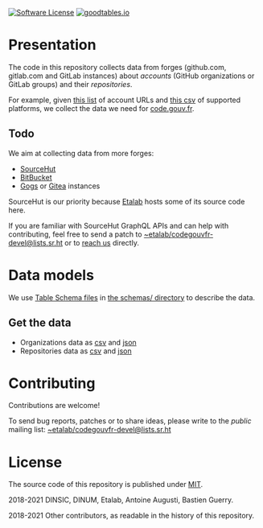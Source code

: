 [![Software License](https://img.shields.io/badge/Licence-MIT-orange.svg?style=flat-square)](https://git.sr.ht/~etalab/codegouvfr-fetch-data/tree/master/item/LICENSE.md) [![goodtables.io](https://goodtables.io/badge/github/etalab/data-codes-sources-fr.svg)](https://goodtables.io/github/etalab/data-codes-sources-fr)

# Presentation

The code in this repository collects data from forges (github.com,
gitlab.com and GitLab instances) about *accounts* (GitHub
organizations or GitLab groups) and their *repositories*.

For example, given [this
list](https://git.sr.ht/~etalab/codegouvfr-sources/tree/master/item/comptes-organismes-publics)
of account URLs and [this
csv](https://git.sr.ht/~etalab/codegouvfr-fetch-data/tree/master/item/platforms.csv)
of supported platforms, we collect the data we need for
[code.gouv.fr](https://code.gouv.fr).

## Todo

We aim at collecting data from more forges:

- [SourceHut](https://sourcehut.org)
- [BitBucket](https://bitbucket.org)
- [Gogs](https://gogs.io) or [Gitea](https://gitea.io) instances

SourceHut is our priority because [Etalab](https://sr.ht/~etalab/)
hosts some of its source code here.

If you are familiar with SourceHut GraphQL APIs and can help with
contributing, feel free to send a patch to
[~etalab/codegouvfr-devel@lists.sr.ht](mailto:~etalab/codegouvfr-devel@lists.sr.ht)
or to [reach us](mailto:logiciels-libres@data.gouv.fr) directly.

# Data models

We use [Table Schema
files](https://frictionlessdata.io/specs/table-schema/) in [the
schemas/ directory](./schemas/) to describe the data.

## Get the data

- Organizations data as [csv](https://code.gouv.fr/data/organizations/csv/all.csv) and [json](https://code.gouv.fr/data/organizations/json/all.json)
- Repositories data as [csv](https://code.gouv.fr//data/repositories/csv/all.csv) and [json](https://code.gouv.fr/data/repositories/json/all.json)

# Contributing

Contributions are welcome!

To send bug reports, patches or to share ideas, please write to the
*public* mailing list: [~etalab/codegouvfr-devel@lists.sr.ht](mailto:~etalab/codegouvfr-devel@lists.sr.ht)

# License

The source code of this repository is published under [MIT](LICENSE.md).

2018-2021 DINSIC, DINUM, Etalab, Antoine Augusti, Bastien Guerry.

2018-2021 Other contributors, as readable in the history of this repository.
